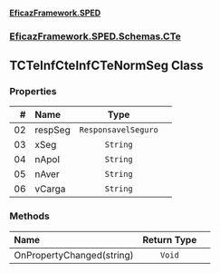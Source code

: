 #### [EficazFramework.SPED](EficazFrameworkSPED.md 'EficazFramework SPED')
### [EficazFramework.SPED.Schemas.CTe](EficazFramework.SPED.Schemas.CTe.md 'EficazFramework.SPED.Schemas.CTe')

## TCTeInfCteInfCTeNormSeg Class
### Properties

| # | Name | Type | |
| ---: | :--- | :---: | :--- |
| 02 | respSeg | `ResponsavelSeguro` |  |
| 03 | xSeg | `String` |  |
| 04 | nApol | `String` |  |
| 05 | nAver | `String` |  |
| 06 | vCarga | `String` |  |
### Methods

| Name | Return Type | |
| :--- | :---: | :--- |
| OnPropertyChanged(string) | `Void` |  |
